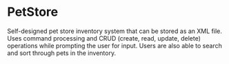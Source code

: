 # PetStore
Self-designed pet store inventory system that can be stored as an XML file. Uses command processing and CRUD (create, read, update, delete) operations while prompting the user for input. Users are also able to search and sort through pets in the inventory.
